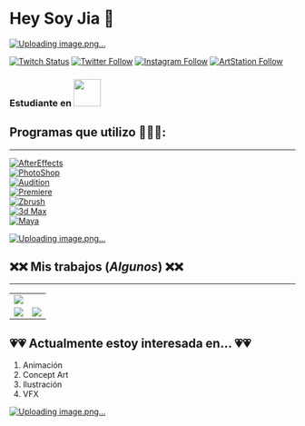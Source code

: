 # Hey Soy Jia 🤙

[![Uploading image.png…](https://i.pinimg.com/564x/ff/0f/18/ff0f185437d2e08f5c228fc78086794f.jpg)](https://github.com/iciar03])

[![Twitch Status](https://img.shields.io/twitch/status/jijiax?style=social)](https://twitch.com/jijiax)
[![Twitter Follow](https://img.shields.io/twitter/follow/jijiax03?style=social)](https://twitter.com/jijiax03)
[![Instagram Follow](https://img.shields.io/badge/Instagram-FFFFFF?style=social&logo=instagram&labelColor=E4405F)](https://instagram.com/jiaxjw)
[![ArtStation Follow](https://img.shields.io/badge/ArtStation-FFFFFF?style=social&logo=artstation&labelColor=E4405F)](https://artstation.com/jiawang73)
### Estudiante en [<img src="https://www.cevbarcelona.com/wp-content/uploads/2018/08/favicon.png" width=48>](https://www.cevbarcelona.com/)

## Programas que utilizo 👾👾👾:
___
[![AfterEffects](https://img.shields.io/badge/AfterEffects-8B21B4?style=for-the-badge&logo=adobeaftereffects&logoColor=white&labelColor=C366E7)]()
<br>
[![PhotoShop](https://img.shields.io/badge/PhotoShop-2DB7CA?style=for-the-badge&logo=adobephotoshop&logoColor=white&labelColor=31A8FF)]()
<br>
[![Audition](https://img.shields.io/badge/Audition-E87050?style=for-the-badge&logo=adobeaudition&logoColor=white&labelColor=FFBEAD)]()
<br>
[![Premiere](https://img.shields.io/badge/Premiere-7F7AC9?style=for-the-badge&logo=adobepremierepro&logoColor=white&labelColor=262076)]()
<br>
[![Zbrush](https://img.shields.io/badge/Zbrush-FFE384?style=for-the-badge&logo=Zerply&logoColor=white&labelColor=D0AE39)]()
<br>
[![3d Max](https://img.shields.io/badge/3D_Max-98E784?style=for-the-badge&logo=autodesk&logoColor=0696D7&labelColor=101010)]()
<br>
[![Maya](https://img.shields.io/badge/Maya-C7E784?style=for-the-badge&logo=autodesk&logoColor=0696D7&labelColor=101010)]()
<br>

[![Uploading image.png…](https://i.pinimg.com/originals/2c/04/ca/2c04ca278610395bae6178ec484bb556.gif)](https://github.com/iciar03])

##  ❌❌ Mis trabajos (_Algunos_) ❌❌
___

<table style="width:100%">
  <tr>
  <td>
	<a href="https://artstation.com/jiawang73/">
  		<img src="ejemplohttps://lh3.googleusercontent.com/XWAT7l1C-I6iqYG0BRm8r-WyrOYTFw7hA8HzewrpnsyPZ-21eF7x_0FDZ2lUjUCRf9Rq6YwdhVj59hs=w1903-h880">
	</a>
  </td>	
  <td>
	<a href="https://artstation.com/jiawang73/">
  		<img src="">
	</a>
</td>	
  </tr>
  <tr>
  <td>
	<a href="https://artstation.com/jiawang73/">
  		<img src="https://github.com/iciar03/fotos/blob/main/personaje2.2.png">
	</a>
</td>
<td>
	<a href="https://artstation.com/jiawang73/">
  		<img src="https://github.com/iciar03/fotos/blob/main/dibujo.png">
	</a>
</td>
   </tr>
</table>

## 💗💗 Actualmente estoy interesada en... 💗💗

1. Animación
2. Concept Art
3. Ilustración
4. VFX 

[![Uploading image.png…](https://i.pinimg.com/originals/ec/b9/ba/ecb9ba7d6a4667692ffd9a4c007424b3.gif)](https://github.com/iciar03])  

